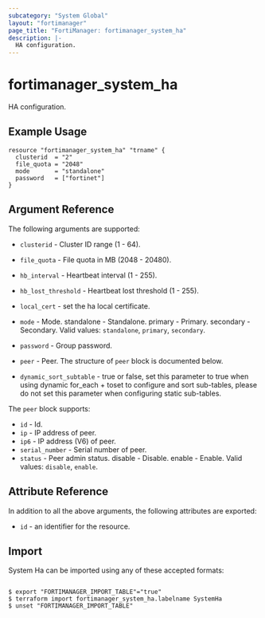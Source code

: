 ```yaml
---
subcategory: "System Global"
layout: "fortimanager"
page_title: "FortiManager: fortimanager_system_ha"
description: |-
  HA configuration.
---
```


# fortimanager_system_ha
HA configuration.

## Example Usage

```hcl
resource "fortimanager_system_ha" "trname" {
  clusterid  = "2"
  file_quota = "2048"
  mode       = "standalone"
  password   = ["fortinet"]
}
```

## Argument Reference


The following arguments are supported:


* `clusterid` - Cluster ID range (1 - 64).
* `file_quota` - File quota in MB (2048 - 20480).
* `hb_interval` - Heartbeat interval (1 - 255).
* `hb_lost_threshold` - Heartbeat lost threshold (1 - 255).
* `local_cert` - set the ha local certificate.
* `mode` - Mode. standalone - Standalone. primary - Primary. secondary - Secondary. Valid values: `standalone`, `primary`, `secondary`.

* `password` - Group password.
* `peer` - Peer. The structure of `peer` block is documented below.
* `dynamic_sort_subtable` - true or false, set this parameter to true when using dynamic for_each + toset to configure and sort sub-tables, please do not set this parameter when configuring static sub-tables.

The `peer` block supports:

* `id` - Id.
* `ip` - IP address of peer.
* `ip6` - IP address (V6) of peer.
* `serial_number` - Serial number of peer.
* `status` - Peer admin status. disable - Disable. enable - Enable. Valid values: `disable`, `enable`.



## Attribute Reference

In addition to all the above arguments, the following attributes are exported:
* `id` - an identifier for the resource.

## Import

System Ha can be imported using any of these accepted formats:
```

$ export "FORTIMANAGER_IMPORT_TABLE"="true"
$ terraform import fortimanager_system_ha.labelname SystemHa
$ unset "FORTIMANAGER_IMPORT_TABLE"
```

